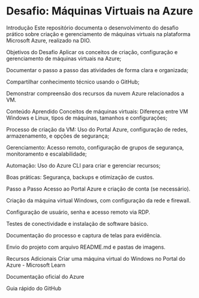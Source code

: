 # Desafio: Máquinas Virtuais na Azure

Introdução
Este repositório documenta o desenvolvimento do desafio prático sobre criação e gerenciamento de máquinas virtuais na plataforma Microsoft Azure, realizado na DIO.

Objetivos do Desafio
Aplicar os conceitos de criação, configuração e gerenciamento de máquinas virtuais na Azure;

Documentar o passo a passo das atividades de forma clara e organizada;

Compartilhar conhecimento técnico usando o GitHub;

Demonstrar compreensão dos recursos da nuvem Azure relacionados a VM.

Conteúdo Aprendido
Conceitos de máquinas virtuais: Diferença entre VM Windows e Linux, tipos de máquinas, tamanhos e configurações;

Processo de criação da VM: Uso do Portal Azure, configuração de redes, armazenamento, e opções de segurança;

Gerenciamento: Acesso remoto, configuração de grupos de segurança, monitoramento e escalabilidade;

Automação: Uso do Azure CLI para criar e gerenciar recursos;

Boas práticas: Segurança, backups e otimização de custos.

Passo a Passo
Acesso ao Portal Azure e criação de conta (se necessário).

Criação da máquina virtual Windows, com configuração da rede e firewall.

Configuração de usuário, senha e acesso remoto via RDP.

Testes de conectividade e instalação de software básico.

Documentação do processo e captura de telas para evidência.

Envio do projeto com arquivo README.md e pastas de imagens.

Recursos Adicionais
Criar uma máquina virtual do Windows no Portal do Azure - Microsoft Learn

Documentação oficial do Azure

Guia rápido do GitHub
